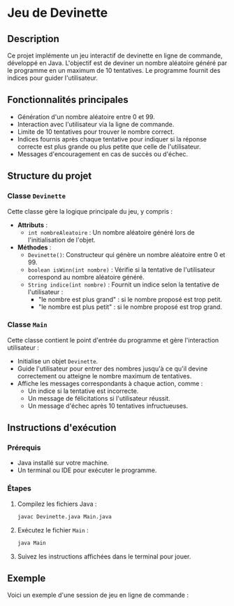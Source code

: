 # Jeu de Devinette

## Description
Ce projet implémente un jeu interactif de devinette en ligne de commande, développé en Java. L'objectif est de deviner un nombre aléatoire généré par le programme en un maximum de 10 tentatives. Le programme fournit des indices pour guider l'utilisateur.

## Fonctionnalités principales
- Génération d'un nombre aléatoire entre 0 et 99.
- Interaction avec l'utilisateur via la ligne de commande.
- Limite de 10 tentatives pour trouver le nombre correct.
- Indices fournis après chaque tentative pour indiquer si la réponse correcte est plus grande ou plus petite que celle de l'utilisateur.
- Messages d'encouragement en cas de succès ou d'échec.

## Structure du projet
### Classe `Devinette`
Cette classe gère la logique principale du jeu, y compris :
- **Attributs** :
    - `int nombreAleatoire` : Un nombre aléatoire généré lors de l'initialisation de l'objet.
- **Méthodes** :
    - `Devinette()`: Constructeur qui génère un nombre aléatoire entre 0 et 99.
    - `boolean isWinn(int nombre)` : Vérifie si la tentative de l'utilisateur correspond au nombre aléatoire généré.
    - `String indice(int nombre)` : Fournit un indice selon la tentative de l'utilisateur :
        - "le nombre est plus grand" : si le nombre proposé est trop petit.
        - "le nombre est plus petit" : si le nombre proposé est trop grand.

### Classe `Main`
Cette classe contient le point d'entrée du programme et gère l'interaction utilisateur :
- Initialise un objet `Devinette`.
- Guide l'utilisateur pour entrer des nombres jusqu'à ce qu'il devine correctement ou atteigne le nombre maximum de tentatives.
- Affiche les messages correspondants à chaque action, comme :
    - Un indice si la tentative est incorrecte.
    - Un message de félicitations si l'utilisateur réussit.
    - Un message d'échec après 10 tentatives infructueuses.

## Instructions d'exécution
### Prérequis
- Java installé sur votre machine.
- Un terminal ou IDE pour exécuter le programme.

### Étapes
1. Compilez les fichiers Java :
   ```bash
   javac Devinette.java Main.java
   ```
2. Exécutez le fichier `Main` :
   ```bash
   java Main
   ```
3. Suivez les instructions affichées dans le terminal pour jouer.

## Exemple
Voici un exemple d'une session de jeu en ligne de commande :
